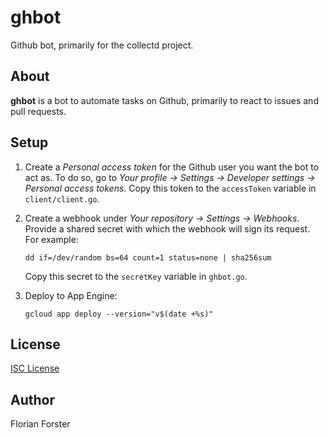 # ghbot

Github bot, primarily for the collectd project.

## About

**ghbot** is a bot to automate tasks on Github, primarily to react to issues and
pull requests.

## Setup

1.  Create a *Personal access token* for the Github user you want the bot to act
    as. To do so, go to *Your profile → Settings →  Developer settings →  Personal access
    tokens*. Copy this token to the `accessToken` variable in
    `client/client.go`.
2.  Create a webhook under *Your repository → Settings → Webhooks*. Provide a
    shared secret with which the webhook will sign its request. For example:

        dd if=/dev/random bs=64 count=1 status=none | sha256sum

    Copy this secret to the `secretKey` variable in `ghbot.go`.
3.  Deploy to App Engine:

        gcloud app deploy --version="v$(date +%s)"

## License

[ISC License](https://opensource.org/licenses/ISC)

## Author

Florian Forster
